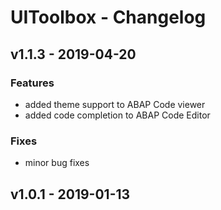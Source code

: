 # UIToolbox - Changelog

## v1.1.3   - 2019-04-20

### Features

- added theme support to ABAP Code viewer
- added code completion to ABAP Code Editor

### Fixes

- minor bug fixes

## v1.0.1   - 2019-01-13